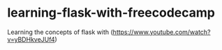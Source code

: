 # learning-flask-with-freecodecamp
Learning the concepts of flask with (https://www.youtube.com/watch?v=yBDHkveJUf4)
